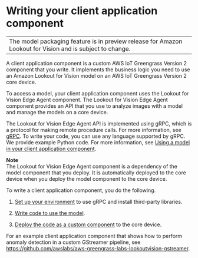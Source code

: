 # Writing your client application component<a name="client-application-overview"></a>


|  | 
| --- |
| The model packaging feature is in preview release for Amazon Lookout for Vision and is subject to change\. | 

A client application component is a custom AWS IoT Greengrass Version 2 component that you write\. It implements the business logic you need to use an Amazon Lookout for Vision model on an AWS IoT Greengrass Version 2 core device\.

To access a model, your client application component uses the Lookout for Vision Edge Agent component\. The Lookout for Vision Edge Agent component provides an API that you use to analyze images with a model and manage the models on a core device\.

The Lookout for Vision Edge Agent API is implemented using gRPC, which is a protocol for making remote procedure calls\. For more information, see [gRPC](https://grpc.io/)\. To write your code, you can use any language supported by gRPC\. We provide example Python code\. For more information, see [Using a model in your client application component](inference-using-model.md)\.



**Note**  
The Lookout for Vision Edge Agent component is a dependency of the model component that you deploy\. It is automatically deployed to the core device when you deploy the model component to the core device\. 

To write a client application component, you do the following\.

1. [Set up your environment](edge-client-application-setup-environment.md) to use gRPC and install third\-party libraries\. 

1. [Write code to use the model](inference-using-model.md)\.

1. [Deploy the code as a custom component](device-deploy-components.md) to the core device\.

For an example client application component that shows how to perform anomaly detection in a custom GStreamer pipeline, see [https://github\.com/awslabs/aws\-greengrass\-labs\-lookoutvision\-gstreamer](https://github.com/awslabs/aws-greengrass-labs-lookoutvision-gstreamer)\.
